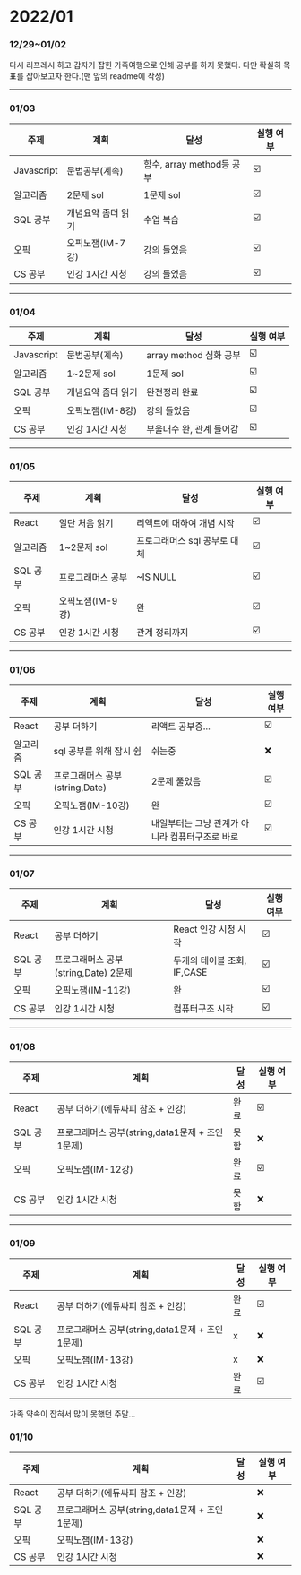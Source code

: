 # 2022/01

### 12/29~01/02

다시 리프레시 하고 갑자기 잡힌 가족여행으로 인해 공부를 하지 못했다. 다만 확실히 목표를 잡아보고자 한다.(맨 앞의 readme에 작성)

------

### 01/03

| 주제       | 계획               | 달성                      | 실행 여부 |
| ---------- | ------------------ | ------------------------- | --------- |
| Javascript | 문법공부(계속)     | 함수, array method등 공부 | ☑️         |
| 알고리즘   | 2문제 sol          | 1문제 sol                 | ☑️         |
| SQL 공부   | 개념요약 좀더 읽기 | 수업 복습                 | ☑️         |
| 오픽       | 오픽노잼(IM-7강)   | 강의 들었음               | ☑️         |
| CS 공부    | 인강 1시간 시청    | 강의 들었음               | ☑️         |

------

### 01/04

| 주제       | 계획               | 달성                     | 실행 여부 |
| ---------- | ------------------ | ------------------------ | --------- |
| Javascript | 문법공부(계속)     | array method 심화 공부   | ☑️         |
| 알고리즘   | 1~2문제 sol        | 1문제 sol                | ☑️         |
| SQL 공부   | 개념요약 좀더 읽기 | 완전정리 완료            | ☑️         |
| 오픽       | 오픽노잼(IM-8강)   | 강의 들었음              | ☑️         |
| CS 공부    | 인강 1시간 시청    | 부울대수 완, 관계 들어감 | ☑️         |

------

### 01/05

| 주제     | 계획              | 달성                         | 실행 여부 |
| -------- | ----------------- | ---------------------------- | --------- |
| React    | 일단 처음 읽기    | 리액트에 대하여 개념 시작    | ☑️         |
| 알고리즘 | 1~2문제 sol       | 프로그래머스 sql 공부로 대체 | ☑️         |
| SQL 공부 | 프로그래머스 공부 | ~IS NULL                     | ☑️         |
| 오픽     | 오픽노잼(IM-9강)  | 완                           | ☑️         |
| CS 공부  | 인강 1시간 시청   | 관계 정리까지                | ☑️         |

------

### 01/06

| 주제     | 계획                           | 달성                                            | 실행 여부 |
| -------- | ------------------------------ | ----------------------------------------------- | --------- |
| React    | 공부 더하기                    | 리액트 공부중...                                | ☑️         |
| 알고리즘 | sql 공부를 위해 잠시 쉼        | 쉬는중                                          | ❌         |
| SQL 공부 | 프로그래머스 공부(string,Date) | 2문제 풀었음                                    | ☑️         |
| 오픽     | 오픽노잼(IM-10강)              | 완                                              | ☑️         |
| CS 공부  | 인강 1시간 시청                | 내일부터는 그냥 관계가 아니라 컴퓨터구조로 바로 | ☑️         |

------

### 01/07

| 주제     | 계획                                 | 달성                        | 실행 여부 |
| -------- | ------------------------------------ | --------------------------- | --------- |
| React    | 공부 더하기                          | React 인강 시청 시작        | ☑️         |
| SQL 공부 | 프로그래머스 공부(string,Date) 2문제 | 두개의 테이블 조회, IF,CASE | ☑️         |
| 오픽     | 오픽노잼(IM-11강)                    | 완                          | ☑️         |
| CS 공부  | 인강 1시간 시청                      | 컴퓨터구조 시작             | ☑️         |

------

### 01/08

| 주제     | 계획                                             | 달성 | 실행 여부 |
| -------- | ------------------------------------------------ | ---- | --------- |
| React    | 공부 더하기(에듀싸피 참조 + 인강)                | 완료 | ☑️         |
| SQL 공부 | 프로그래머스 공부(string,data1문제 + 조인 1문제) | 못함 | ❌         |
| 오픽     | 오픽노잼(IM-12강)                                | 완료 | ☑️         |
| CS 공부  | 인강 1시간 시청                                  | 못함 | ❌         |

------

### 01/09

| 주제     | 계획                                             | 달성 | 실행 여부 |
| -------- | ------------------------------------------------ | ---- | --------- |
| React    | 공부 더하기(에듀싸피 참조 + 인강)                | 완료 | ☑️         |
| SQL 공부 | 프로그래머스 공부(string,data1문제 + 조인 1문제) | x    | ❌         |
| 오픽     | 오픽노잼(IM-13강)                                | x    | ❌         |
| CS 공부  | 인강 1시간 시청                                  | 완료 | ☑️         |

가족 약속이 잡혀서 많이 못했던 주말...

### 01/10

| 주제     | 계획                                             | 달성 | 실행 여부 |
| -------- | ------------------------------------------------ | ---- | --------- |
| React    | 공부 더하기(에듀싸피 참조 + 인강)                |      | ❌         |
| SQL 공부 | 프로그래머스 공부(string,data1문제 + 조인 1문제) |      | ❌         |
| 오픽     | 오픽노잼(IM-13강)                                |      | ❌         |
| CS 공부  | 인강 1시간 시청                                  |      | ❌         |

